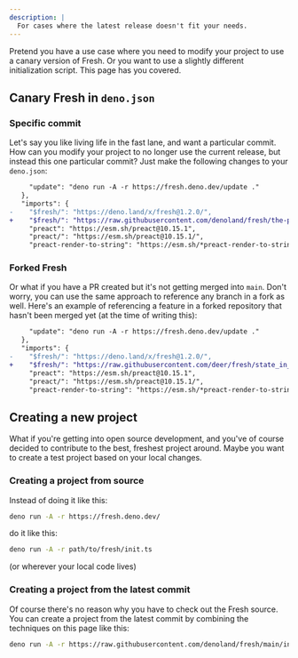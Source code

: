 ```yaml
---
description: |
  For cases where the latest release doesn't fit your needs.
---
```


Pretend you have a use case where you need to modify your project to use a
canary version of Fresh. Or you want to use a slightly different initialization
script. This page has you covered.

## Canary Fresh in `deno.json`

### Specific commit

Let's say you like living life in the fast lane, and want a particular commit.
How can you modify your project to no longer use the current release, but
instead this one particular commit? Just make the following changes to your
`deno.json`:

```diff { "title": "deno.json" }
     "update": "deno run -A -r https://fresh.deno.dev/update ."
   },
   "imports": {
-    "$fresh/": "https://deno.land/x/fresh@1.2.0/",
+    "$fresh/": "https://raw.githubusercontent.com/denoland/fresh/the-particular-commit-hash-here/",
     "preact": "https://esm.sh/preact@10.15.1",
     "preact/": "https://esm.sh/preact@10.15.1/",
     "preact-render-to-string": "https://esm.sh/*preact-render-to-string@6.1.0",
```

### Forked Fresh

Or what if you have a PR created but it's not getting merged into `main`. Don't
worry, you can use the same approach to reference any branch in a fork as well.
Here's an example of referencing a feature in a forked repository that hasn't
been merged yet (at the time of writing this):

```diff { "title": "deno.json" }
     "update": "deno run -A -r https://fresh.deno.dev/update ."
   },
   "imports": {
-    "$fresh/": "https://deno.land/x/fresh@1.2.0/",
+    "$fresh/": "https://raw.githubusercontent.com/deer/fresh/state_in_props/",
     "preact": "https://esm.sh/preact@10.15.1",
     "preact/": "https://esm.sh/preact@10.15.1/",
     "preact-render-to-string": "https://esm.sh/*preact-render-to-string@6.1.0",
```

## Creating a new project

What if you're getting into open source development, and you've of course
decided to contribute to the best, freshest project around. Maybe you want to
create a test project based on your local changes.

### Creating a project from source

Instead of doing it like this:

```sh { "title": "Terminal" }
deno run -A -r https://fresh.deno.dev/
```

do it like this:

```sh { "title": "Terminal" }
deno run -A -r path/to/fresh/init.ts
```

(or wherever your local code lives)

### Creating a project from the latest commit

Of course there's no reason why you have to check out the Fresh source. You can
create a project from the latest commit by combining the techniques on this page
like this:

```sh { "title": "Terminal" }
deno run -A -r https://raw.githubusercontent.com/denoland/fresh/main/init.ts
```
